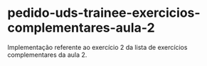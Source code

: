 # pedido-uds-trainee-exercicios-complementares-aula-2
Implementação referente ao exercício 2 da lista de exercícios complementares da aula 2.
